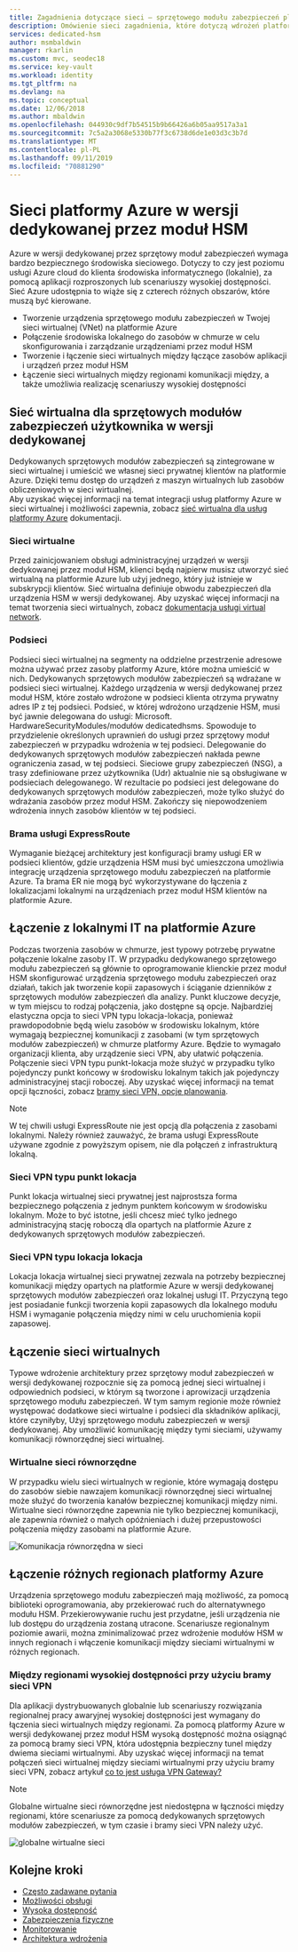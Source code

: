 ```yaml
---
title: Zagadnienia dotyczące sieci — sprzętowego modułu zabezpieczeń platformy Azure w wersji dedykowanej | Dokumentacja firmy Microsoft
description: Omówienie sieci zagadnienia, które dotyczą wdrożeń platformy Azure w wersji dedykowanej w module HSM
services: dedicated-hsm
author: msmbaldwin
manager: rkarlin
ms.custom: mvc, seodec18
ms.service: key-vault
ms.workload: identity
ms.tgt_pltfrm: na
ms.devlang: na
ms.topic: conceptual
ms.date: 12/06/2018
ms.author: mbaldwin
ms.openlocfilehash: 044930c9df7b54515b9b66426a6b05aa9517a3a1
ms.sourcegitcommit: 7c5a2a3068e5330b77f3c6738d6de1e03d3c3b7d
ms.translationtype: MT
ms.contentlocale: pl-PL
ms.lasthandoff: 09/11/2019
ms.locfileid: "70881290"
---
```

# <a name="azure-dedicated-hsm-networking"></a>Sieci platformy Azure w wersji dedykowanej przez moduł HSM

Azure w wersji dedykowanej przez sprzętowy moduł zabezpieczeń wymaga bardzo bezpiecznego środowiska sieciowego. Dotyczy to czy jest poziomu usługi Azure cloud do klienta środowiska informatycznego (lokalnie), za pomocą aplikacji rozproszonych lub scenariuszy wysokiej dostępności. Sieć Azure udostępnia to wiąże się z czterech różnych obszarów, które muszą być kierowane.

- Tworzenie urządzenia sprzętowego modułu zabezpieczeń w Twojej sieci wirtualnej (VNet) na platformie Azure
- Połączenie środowiska lokalnego do zasobów w chmurze w celu skonfigurowania i zarządzanie urządzeniami przez moduł HSM
- Tworzenie i łączenie sieci wirtualnych między łączące zasobów aplikacji i urządzeń przez moduł HSM
- Łączenie sieci wirtualnych między regionami komunikacji między, a także umożliwia realizację scenariuszy wysokiej dostępności

## <a name="virtual-network-for-your-dedicated-hsms"></a>Sieć wirtualna dla sprzętowych modułów zabezpieczeń użytkownika w wersji dedykowanej

Dedykowanych sprzętowych modułów zabezpieczeń są zintegrowane w sieci wirtualnej i umieścić we własnej sieci prywatnej klientów na platformie Azure. Dzięki temu dostęp do urządzeń z maszyn wirtualnych lub zasobów obliczeniowych w sieci wirtualnej.  
Aby uzyskać więcej informacji na temat integracji usług platformy Azure w sieci wirtualnej i możliwości zapewnia, zobacz [sieć wirtualna dla usług platformy Azure](../virtual-network/virtual-network-for-azure-services.md) dokumentacji.

### <a name="virtual-networks"></a>Sieci wirtualne

Przed zainicjowaniem obsługi administracyjnej urządzeń w wersji dedykowanej przez moduł HSM, klienci będą najpierw musisz utworzyć sieć wirtualną na platformie Azure lub użyj jednego, który już istnieje w subskrypcji klientów. Sieć wirtualna definiuje obwodu zabezpieczeń dla urządzenia HSM w wersji dedykowanej. Aby uzyskać więcej informacji na temat tworzenia sieci wirtualnych, zobacz [dokumentacja usługi virtual network](../virtual-network/virtual-networks-overview.md).

### <a name="subnets"></a>Podsieci

Podsieci sieci wirtualnej na segmenty na oddzielne przestrzenie adresowe można używać przez zasoby platformy Azure, które można umieścić w nich. Dedykowanych sprzętowych modułów zabezpieczeń są wdrażane w podsieci sieci wirtualnej. Każdego urządzenia w wersji dedykowanej przez moduł HSM, które zostało wdrożone w podsieci klienta otrzyma prywatny adres IP z tej podsieci. Podsieć, w której wdrożono urządzenie HSM, musi być jawnie delegowana do usługi: Microsoft. HardwareSecurityModules/modułów dedicatedhsms. Spowoduje to przydzielenie określonych uprawnień do usługi przez sprzętowy moduł zabezpieczeń w przypadku wdrożenia w tej podsieci. Delegowanie do dedykowanych sprzętowych modułów zabezpieczeń nakłada pewne ograniczenia zasad, w tej podsieci. Sieciowe grupy zabezpieczeń (NSG), a trasy zdefiniowane przez użytkownika (Udr) aktualnie nie są obsługiwane w podsieciach delegowanego. W rezultacie po podsieci jest delegowane do dedykowanych sprzętowych modułów zabezpieczeń, może tylko służyć do wdrażania zasobów przez moduł HSM. Zakończy się niepowodzeniem wdrożenia innych zasobów klientów w tej podsieci.


### <a name="expressroute-gateway"></a>Brama usługi ExpressRoute

Wymaganie bieżącej architektury jest konfiguracji bramy usługi ER w podsieci klientów, gdzie urządzenia HSM musi być umieszczona umożliwia integrację urządzenia sprzętowego modułu zabezpieczeń na platformie Azure. Ta brama ER nie mogą być wykorzystywane do łączenia z lokalizacjami lokalnymi na urządzeniach przez moduł HSM klientów na platformie Azure.

## <a name="connecting-your-on-premises-it-to-azure"></a>Łączenie z lokalnymi IT na platformie Azure

Podczas tworzenia zasobów w chmurze, jest typowy potrzebę prywatne połączenie lokalne zasoby IT. W przypadku dedykowanego sprzętowego modułu zabezpieczeń są głównie to oprogramowanie klienckie przez moduł HSM skonfigurować urządzenia sprzętowego modułu zabezpieczeń oraz działań, takich jak tworzenie kopii zapasowych i ściąganie dzienników z sprzętowych modułów zabezpieczeń dla analizy. Punkt kluczowe decyzje, w tym miejscu to rodzaj połączenia, jako dostępne są opcje.  Najbardziej elastyczna opcja to sieci VPN typu lokacja-lokacja, ponieważ prawdopodobnie będą wielu zasobów w środowisku lokalnym, które wymagają bezpiecznej komunikacji z zasobami (w tym sprzętowych modułów zabezpieczeń) w chmurze platformy Azure. Będzie to wymagało organizacji klienta, aby urządzenie sieci VPN, aby ułatwić połączenia. Połączenie sieci VPN typu punkt-lokacja może służyć w przypadku tylko pojedynczy punkt końcowy w środowisku lokalnym takich jak pojedynczy administracyjnej stacji roboczej.
Aby uzyskać więcej informacji na temat opcji łączności, zobacz [bramy sieci VPN, opcje planowania](../vpn-gateway/vpn-gateway-about-vpngateways.md?toc=%2fazure%2fvirtual-network%2ftoc.json#planningtable).

> [!NOTE]
> W tej chwili usługi ExpressRoute nie jest opcją dla połączenia z zasobami lokalnymi. Należy również zauważyć, że brama usługi ExpressRoute używane zgodnie z powyższym opisem, nie dla połączeń z infrastrukturą lokalną.

### <a name="point-to-site-vpn"></a>Sieci VPN typu punkt lokacja

Punkt lokacja wirtualnej sieci prywatnej jest najprostsza forma bezpiecznego połączenia z jednym punktem końcowym w środowisku lokalnym. Może to być istotne, jeśli chcesz mieć tylko jednego administracyjną stację roboczą dla opartych na platformie Azure z dedykowanych sprzętowych modułów zabezpieczeń.

### <a name="site-to-site-vpn"></a>Sieci VPN typu lokacja lokacja

Lokacja lokacja wirtualnej sieci prywatnej zezwala na potrzeby bezpiecznej komunikacji między opartych na platformie Azure w wersji dedykowanej sprzętowych modułów zabezpieczeń oraz lokalnej usługi IT. Przyczyną tego jest posiadanie funkcji tworzenia kopii zapasowych dla lokalnego modułu HSM i wymaganie połączenia między nimi w celu uruchomienia kopii zapasowej.

## <a name="connecting-virtual-networks"></a>Łączenie sieci wirtualnych

Typowe wdrożenie architektury przez sprzętowy moduł zabezpieczeń w wersji dedykowanej rozpocznie się za pomocą jednej sieci wirtualnej i odpowiednich podsieci, w którym są tworzone i aprowizacji urządzenia sprzętowego modułu zabezpieczeń. W tym samym regionie może również występować dodatkowe sieci wirtualne i podsieci dla składników aplikacji, które czyniłyby, Użyj sprzętowego modułu zabezpieczeń w wersji dedykowanej. Aby umożliwić komunikację między tymi sieciami, używamy komunikacji równorzędnej sieci wirtualnej.

### <a name="virtual-network-peering"></a>Wirtualne sieci równorzędne

W przypadku wielu sieci wirtualnych w regionie, które wymagają dostępu do zasobów siebie nawzajem komunikacji równorzędnej sieci wirtualnej może służyć do tworzenia kanałów bezpiecznej komunikacji między nimi.  Wirtualne sieci równorzędne zapewnia nie tylko bezpiecznej komunikacji, ale zapewnia również o małych opóźnieniach i dużej przepustowości połączenia między zasobami na platformie Azure.

![Komunikacja równorzędna w sieci](media/networking/peering.png)

## <a name="connecting-across-azure-regions"></a>Łączenie różnych regionach platformy Azure

Urządzenia sprzętowego modułu zabezpieczeń mają możliwość, za pomocą biblioteki oprogramowania, aby przekierować ruch do alternatywnego modułu HSM. Przekierowywanie ruchu jest przydatne, jeśli urządzenia nie lub dostępu do urządzenia zostaną utracone. Scenariusze regionalnym poziomie awarii, można zminimalizować przez wdrożenie modułów HSM w innych regionach i włączenie komunikacji między sieciami wirtualnymi w różnych regionach.

### <a name="cross-region-ha-using-vpn-gateway"></a>Między regionami wysokiej dostępności przy użyciu bramy sieci VPN

Dla aplikacji dystrybuowanych globalnie lub scenariuszy rozwiązania regionalnej pracy awaryjnej wysokiej dostępności jest wymagany do łączenia sieci wirtualnych między regionami. Za pomocą platformy Azure w wersji dedykowanej przez moduł HSM wysoką dostępność można osiągnąć za pomocą bramy sieci VPN, która udostępnia bezpieczny tunel między dwiema sieciami wirtualnymi. Aby uzyskać więcej informacji na temat połączeń sieci wirtualnej między sieciami wirtualnymi przy użyciu bramy sieci VPN, zobacz artykuł [co to jest usługa VPN Gateway?](../vpn-gateway/vpn-gateway-about-vpngateways.md#V2V)

> [!NOTE]
> Globalne wirtualne sieci równorzędne jest niedostępna w łączności między regionami, które scenariusze za pomocą dedykowanych sprzętowych modułów zabezpieczeń, w tym czasie i bramy sieci VPN należy użyć. 

![globalne wirtualne sieci](media/networking/global-vnet.png)

## <a name="next-steps"></a>Kolejne kroki

- [Często zadawane pytania](faq.md)
- [Możliwości obsługi](supportability.md)
- [Wysoka dostępność](high-availability.md)
- [Zabezpieczenia fizyczne](physical-security.md)
- [Monitorowanie](monitoring.md)
- [Architektura wdrożenia](deployment-architecture.md)